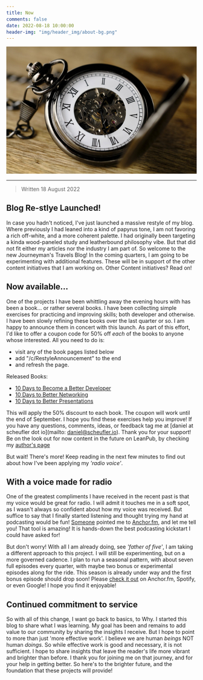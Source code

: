 ```yaml
---
title: Now
comments: false
date: 2022-08-18 10:00:00
header-img: "img/header_img/about-bg.png"
---
```


![photo](../img/page_img/clock.jpg)

---

>Written 18 August 2022

## Blog Re-stlye Launched!
In case you hadn't noticed, I've just launched a massive restyle of my blog. Where previously I had leaned into a kind of papyrus tone, I am not favoring a rich off-white, and a more coherent palette. I had originally been targeting a kinda wood-paneled study and leatherbound philosophy vibe. But that did not fit either my articles nor the industry I am part of. So welcome to the new Journeyman's Travels Blog! In the coming quarters, I am going to be experimenting with additional features. These will be in support of the other content initiatives that I am working on. Other Content initiatives? Read on!

## Now available...
One of the projects I have been whittling away the evening hours with has been a book... or rather several books. I have been collecting simple exercises for practicing and improving skills; both developer and otherwise. I have been slowly refining these books over the last quarter or so. I am happy to announce them in concert with this launch. As part of this effort, I'd like to offer a coupon code for 50% off _each_ of the books to anyone whose interested. All you need to do is:
 - visit any of the book pages listed below
 - add "/c/RestyleAnnouncement" to the end
 - and refresh the page.

Released Books:
- [10 Days to Become a Better Developer](https://leanpub.com/10days-betterdeveloper)
- [10 Days to Better Networking](https://leanpub.com/10days-betternetworking)
- [10 Days to Better Presentations](https://leanpub.com/10days-betterpresentations)

This will apply the 50% discount to each book. The coupon will work until the end of September. I hope you find these exercises help you improve! If you have any questions, comments, ideas, or feedback tag me at [daniel at scheufler dot io](mailto: daniel@scheufler.io). Thank you for your support! Be on the look out for now content in the future on LeanPub, by checking my [author's page](https://leanpub.com/u/danielscheufler)

But wait! There's more! Keep reading in the next few minutes to find out about how I've been applying my _'radio voice'_.

## With a voice made for radio
One of the greatest compliments I have received in the recent past is that my voice would be great for radio. I will admit it touches me in a soft spot, as I wasn't always so confident about how my voice was received. But suffice to say that I finally started listening and thought trying my hand at podcasting would be fun! [Someone](https://www.linkedin.com/in/inna-aracri/) pointed me to [Anchor.fm](https://anchor.fm), and let me tell you! That tool is amazing! It is hands-down the best podcasting kickstart I could have asked for! 

But don't worry! With all I am already doing, see _'father of five'_, I am taking a different approach to this project. I will still be experimenting, but on a more governed cadence. I plan to run a seasonal pattern, with about seven full episodes every quarter, with maybe two bonus or experimental episodes along for the ride. This season is already under way and the first bonus episode should drop soon! Please [check it out](https://anchor.fm/journeymans-travels) on Anchor.fm, Spotify, or even Google! I hope you find it enjoyable!

## Continued commitment to service
So with all of this change, I want go back to basics, to Why. I started this blog to share what I was learning. My goal has been and remains to add value to our community by sharing the insights I receive. But I hope to point to more than just 'more effective work'. I believe we are human _beings_ NOT human _doings_. So while effective work is good and necessary, it is not sufficient. I hope to share insights that leave the reader's life more vibrant and brighter than before. I thank you for joining me on that journey, and for your help in getting better. So here's to the brighter future, and the foundation that these projects will provide!
